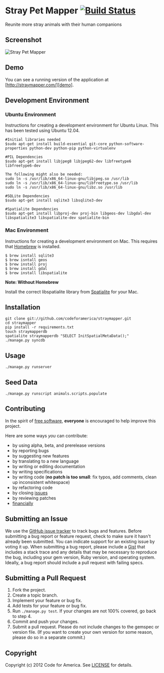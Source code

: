 # Stray Pet Mapper   [![Build Status](https://secure.travis-ci.org/codeforamerica/straymapper.png)](http://travis-ci.org/codeforamerica/straymapper)
Reunite more stray animals with their human companions



## <a name="screenshot"></a>Screenshot
![Stray Pet Mapper](https://github.com/codeforamerica/straymapper/raw/master/screenshot.png "Stray Pet Mapper")

## <a name="demo"></a>Demo
You can see a running version of the application at
[http://straymapper.com/][demo].

[demo]: http://straymapper.com/

## <a name="environment"></a>Development Environment

### Ubuntu Environment
Instructions for creating a development environment for Ubuntu Linux.  This has been tested using Ubuntu 12.04.
    
    #Initial libraries needed
    $sudo apt-get install build-essential git-core python-software-properties python-dev python-pip python-virtualenv

    #PIL Dependencies
    $sudo apt-get install libjpeg8 libjpeg62-dev libfreetype6 libfreetype6-dev

    The following might also be needed:
    sudo ln -s /usr/lib/x86_64-linux-gnu/libjpeg.so /usr/lib
    sudo ln -s /usr/lib/x86_64-linux-gnu/libfreetype.so /usr/lib
    sudo ln -s /usr/lib/x86_64-linux-gnu/libz.so /usr/lib

    #SQLite Dependencies
    $sudo apt-get install sqlite3 libsqlite3-dev

    #Spatialite Dependencies
    $sudo apt-get install libproj-dev proj-bin libgeos-dev libgdal-dev libspatialite3 libspatialite-dev spatialite-bin

### Mac Environment
Instructions for creating a development environment on Mac.  This requires that [Homebrew] is installed.     
    
    $ brew install sqlite3
    $ brew isntall geos
    $ brew install proj
    $ brew install gdal
    $ brew install libspatialite

**Note: Without Homebrew**

Install the correct libspatialite library from [Spatialite] for your Mac.

[Homebrew]: http://mxcl.github.com/homebrew/
[Spatialite]: http://www.gaia-gis.it/spatialite-2.3.1/binaries.html

## <a name="installation"></a>Installation
    git clone git://github.com/codeforamerica/straymapper.git
    cd straymapper
    pip install -r requirements.txt
    touch straymapperdb
    spatialite straymapperdb "SELECT InitSpatialMetaData();"
    ./manage.py syncdb

## <a name="usage"></a>Usage
    ./manage.py runserver

## <a name="seed"></a>Seed Data
    ./manage.py runscript animals.scripts.populate

## <a name="contributing"></a>Contributing
In the spirit of [free software][free-sw], **everyone** is encouraged to help
improve this project.

[free-sw]: http://www.fsf.org/licensing/essays/free-sw.html

Here are some ways *you* can contribute:

* by using alpha, beta, and prerelease versions
* by reporting bugs
* by suggesting new features
* by translating to a new language
* by writing or editing documentation
* by writing specifications
* by writing code (**no patch is too small**: fix typos, add comments, clean up
  inconsistent whitespace)
* by refactoring code
* by closing [issues][]
* by reviewing patches
* [financially][]

[issues]: https://github.com/codeforamerica/straymapper/issues
[financially]: https://secure.codeforamerica.org/page/contribute

## <a name="issues"></a>Submitting an Issue
We use the [GitHub issue tracker][issues] to track bugs and features. Before
submitting a bug report or feature request, check to make sure it hasn't
already been submitted. You can indicate support for an existing issue by
voting it up. When submitting a bug report, please include a [Gist][] that
includes a stack trace and any details that may be necessary to reproduce the
bug, including your gem version, Ruby version, and operating system. Ideally, a
bug report should include a pull request with failing specs.

[gist]: https://gist.github.com/

## <a name="pulls"></a>Submitting a Pull Request
1. Fork the project.
2. Create a topic branch.
3. Implement your feature or bug fix.
4. Add tests for your feature or bug fix.
5. Run `./manage.py test`. If your changes are not 100% covered, go back
   to step 4.
6. Commit and push your changes.
7. Submit a pull request. Please do not include changes to the gemspec or
   version file. (If you want to create your own version for some reason,
   please do so in a separate commit.)

## <a name="copyright"></a>Copyright
Copyright (c) 2012 Code for America. See [LICENSE][] for details.

[license]: https://github.com/codeforamerica/cfa_template/blob/master/LICENSE.mkd
